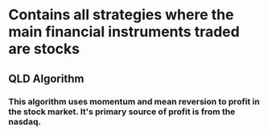 # Contains all strategies where the main financial instruments traded are stocks
## QLD Algorithm
### This algorithm uses momentum and mean reversion to profit in the stock market. It's primary source of profit is from the nasdaq.
